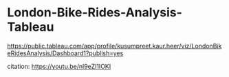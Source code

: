 # London-Bike-Rides-Analysis-Tableau

https://public.tableau.com/app/profile/kusumpreet.kaur.heer/viz/LondonBikeRidesAnalysis/Dashboard1?publish=yes

citation: https://youtu.be/nl9eZl1IOKI
